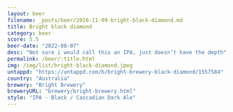 ```yaml
---
layout: beer
filename: _posts/beer/2016-11-09-bright-black-diamond.md
title: Bright black diamond
category: beer
score: 5.5
beer-date: "2022-08-07"
desc: "Not sure i would call this an IPA, just doesn’t have the depth"
permalink: /beer/:title.html
img: /img/list/bright-black-diamond.jpeg
untappd: "https://untappd.com/b/bright-brewery-black-diamond/1557584"
country: "Australia"
brewery: "Bright Brewery"
breweryURL: "brewery/bright-brewery.html"
style: "IPA - Black / Cascadian Dark Ale"
---
```

